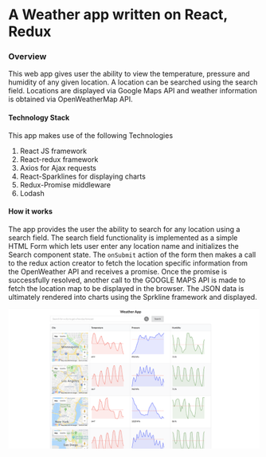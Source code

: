 # A Weather app written on React, Redux



### Overview

This web app gives user the ability to view the temperature, pressure and humidity of any given location. A location can be searched using the search field. Locations are displayed via Google Maps API and weather information is obtained via OpenWeatherMap API.

#### Technology Stack
This app makes use of the following Technologies

1. React JS framework
2. React-redux framework
3. Axios for Ajax requests
4. React-Sparklines for displaying charts
5. Redux-Promise middleware
6. Lodash

#### How it works
The app provides the user the ability to search for any location using a search field. The search field functionality is implemented as a simple HTML Form which lets user enter any location name and initializes the Search component state. The `onSubmit` action of the form then makes a call to the redux action creator to fetch the location specific information from the OpenWeather API and receives a promise. Once the promise is successfully resolved, another call to the GOOGLE MAPS API is made to fetch the location map to be displayed in the browser. The JSON data is ultimately rendered into charts using the Sprkline framework and displayed.

<div align="center">
    <img src="/resources/screenshot.png" width="800px"</img>
</div>
